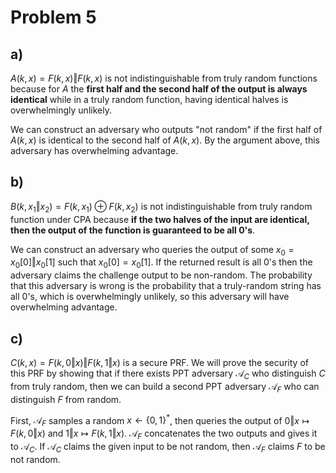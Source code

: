 # Problem 5

## a)
$A(k, x) = F(k, x) \Vert F(k, x)$ is not indistinguishable from truly random functions because for $A$ the **first half and the second half of the output is always identical** while in a truly random function, having identical halves is overwhelmingly unlikely.

We can construct an adversary who outputs "not random" if the first half of $A(k, x)$ is identical to the second half of $A(k, x)$. By the argument above, this adversary has overwhelming advantage.

## b)
$B(k, x_1 \Vert x_2) = F(k, x_1) \oplus F(k, x_2)$ is not indistinguishable from truly random function under CPA because **if the two halves of the input are identical, then the output of the function is guaranteed to be all 0's**.

We can construct an adversary who queries the output of some $x_0 = x_0[0] \Vert x_0[1]$ such that $x_0[0] = x_0[1]$. If the returned result is all 0's then the adversary claims the challenge output to be non-random. The probability that this adversary is wrong is the probability that a truly-random string has all 0's, which is overwhelmingly unlikely, so this adversary will have overwhelming advantage.

## c)
$C(k, x) = F(k, 0 \Vert x) \Vert F(k, 1 \Vert x)$ is a secure PRF. We will prove the security of this PRF by showing that if there exists PPT adversary $\mathcal{A}_C$ who distinguish $C$ from truly random, then we can build a second PPT adversary $\mathcal{A}_F$ who can distinguish $F$ from random.

First, $\mathcal{A}_F$ samples a random $x \leftarrow \{0, 1\}^*$, then queries the output of $0 \Vert x \mapsto F(k, 0 \Vert x)$ and $1 \Vert x \mapsto F(k, 1 \Vert x)$. $\mathcal{A}_F$ concatenates the two outputs and gives it to $\mathcal{A}_C$. If $\mathcal{A}_C$ claims the given input to be not random, then $\mathcal{A}_F$ claims $F$ to be not random.